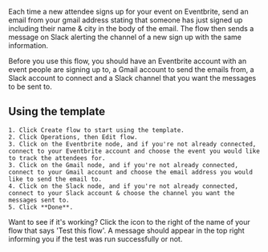 Each time a new attendee signs up for your event on Eventbrite, send an email from your gmail address stating that someone has just signed up including their name & city in the body of the email. The flow then sends a message on Slack alerting the channel of a new sign up with the same information.

Before you use this flow, you should have an Eventbrite account with an event people are signing up to, a Gmail account to send the emails from, a Slack account to connect and a Slack channel that you want the messages to be sent to.

## Using the template

    1. Click Create flow to start using the template.
    2. Click Operations, then Edit flow.
    3. Click on the Eventbrite node, and if you're not already connected, connect to your Eventbrite account and choose the event you would like to track the attendees for.
    3. Click on the Gmail node, and if you're not already connected, connect to your Gmail account and choose the email address you would like to send the email to.
    4. Click on the Slack node, and if you're not already connected, connect to your Slack account & choose the channel you want the messages sent to.
    5. Click **Done**.

Want to see if it's working? Click the icon to the right of the name of your flow that says 'Test this flow'. A message should appear in the top right informing you if the test was run successfully or not.
